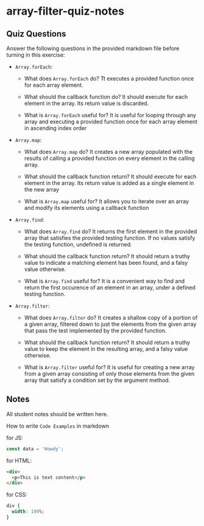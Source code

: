 # array-filter-quiz-notes

## Quiz Questions

Answer the following questions in the provided markdown file before turning in this exercise:

- `Array.forEach`:

  - What does `Array.forEach` do?
    Tt executes a provided function once for each array element.

  - What should the callback function do?
    It should execute for each element in the array. Its return value is discarded.

  - What is `Array.forEach` useful for?
    It is useful for looping through any array and executing a provided function once for each array element in ascending index order

- `Array.map`:

  - What does `Array.map` do?
    It creates a new array populated with the results of calling a provided function on every element in the calling array.

  - What should the callback function return?
    It should execute for each element in the array. Its return value is added as a single element in the new array

  - What is `Array.map` useful for?
    It allows you to iterate over an array and modify its elements using a callback function

- `Array.find`:

  - What does `Array.find` do?
    It returns the first element in the provided array that satisfies the provided testing function. If no values satisfy the testing function, undefined is returned.

  - What should the callback function return?
    It should return a truthy value to indicate a matching element has been found, and a falsy value otherwise.

  - What is `Array.find` useful for?
    It is a convenient way to find and return the first occurence of an element in an array, under a defined testing function.

- `Array.filter`:

  - What does `Array.filter` do?
    It creates a shallow copy of a portion of a given array, filtered down to just the elements from the given array that pass the test implemented by the provided function.

  - What should the callback function return?
    It should return a truthy value to keep the element in the resulting array, and a falsy value otherwise.

  - What is `Array.filter` useful for?
    It is useful for creating a new array from a given array consisting of only those elements from the given array that satisfy a condition set by the argument method.

## Notes

All student notes should be written here.

How to write `Code Examples` in markdown

for JS:

```javascript
const data = 'Howdy';
```

for HTML:

```html
<div>
  <p>This is text content</p>
</div>
```

for CSS:

```css
div {
  width: 100%;
}
```
